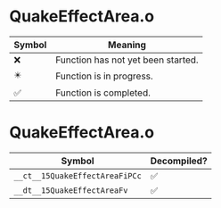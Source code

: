 # QuakeEffectArea.o
| Symbol | Meaning 
| ------------- | ------------- 
| :x: | Function has not yet been started. 
| :eight_pointed_black_star: | Function is in progress. 
| :white_check_mark: | Function is completed. 


# QuakeEffectArea.o
| Symbol | Decompiled? |
| ------------- | ------------- |
| `__ct__15QuakeEffectAreaFiPCc` | :white_check_mark: |
| `__dt__15QuakeEffectAreaFv` | :white_check_mark: |
